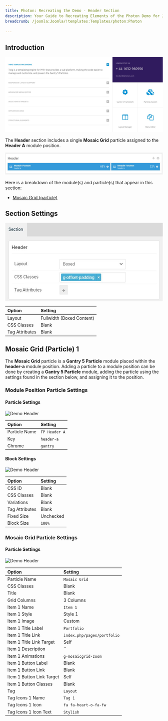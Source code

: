 ```yaml
---
title: Photon: Recreating the Demo - Header Section
description: Your Guide to Recreating Elements of the Photon Demo for Joomla
breadcrumb: /joomla:Joomla/!templates:Templates/photon:Photon

---
```


## Introduction

![](assets/demo_4.jpeg)

The **Header** section includes a single **Mosaic Grid** particle assigned to the **Header A** module position.

![](assets/home_header.jpeg)

Here is a breakdown of the module(s) and particle(s) that appear in this section:

* [Mosaic Grid (particle)](#mosaic-grid-(particle)-1)

## Section Settings

![](assets/demo_header_settings.jpeg)

| Option           | Setting                   |
| :--------------- | :----------               |
| Layout           | Fullwidth (Boxed Content) |
| CSS Classes      | Blank                     |
| Tag Attributes   | Blank                     |

## Mosaic Grid (Particle) 1

The **Mosaic Grid** particle is a **Gantry 5 Particle** module placed within the **header-a** module position. Adding a particle to a module position can be done by creating a **Gantry 5 Particle** module, adding the particle using the settings found in the section below, and assigning it to the position.

### Module Position Particle Settings

#### Particle Settings

![Demo Header](demo_header_1.jpeg)

| Option        | Setting       |
| :-----        | :-----        |
| Particle Name | `FP Header A` |
| Key           | `header-a`    |
| Chrome        | `gantry`      |

#### Block Settings

![Demo Header](demo_header_2.jpeg)

| Option         | Setting   |
| :-----         | :-----    |
| CSS ID         | Blank     |
| CSS Classes    | Blank     |
| Variations     | Blank     |
| Tag Attributes | Blank     |
| Fixed Size     | Unchecked |
| Block Size     | `100%`    |

### Mosaic Grid Particle Settings

#### Particle Settings

![Demo Header](demo_header_3.jpeg)

| Option                    | Setting                     |
| :-----                    | :-----                      |
| Particle Name             | `Mosaic Grid`               |
| CSS Classes               | Blank                       |
| Title                     | Blank                       |
| Grid Columns              | 3 Columns                   |
| Item 1 Name               | `Item 1`                    |
| Item 1 Style              | Style 1                     |
| Item 1 Image              | Custom                      |
| Item 1 Title Label        | `Portfolio`                 |
| Item 1 Title Link         | `index.php/pages/portfolio` |
| Item 1 Title Link Target  | Self                        |
| Item 1 Description        | ``                          |
| Item 1 Animations         | `g-mosaicgrid-zoom`         |
| Item 1 Button Label       | Blank                       |
| Item 1 Button Link        | Blank                       |
| Item 1 Button Link Target | Self                        |
| Item 1 Button Classes     | Blank                       |
| Tag                       | `Layout`                    |
| Tag Icons 1 Name          | `Tag 1`                     |
| Tag Icons 1 Icon          | `fa fa-heart-o-fa-fw`       |
| Tag Icons 1 Icon Text     | `Stylish`                   |